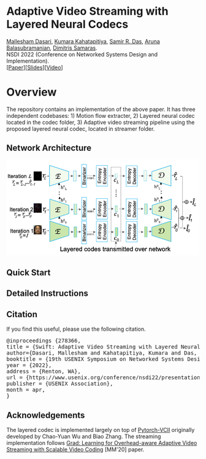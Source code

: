 Adaptive Video Streaming with Layered Neural Codecs
==========================================================

[Mallesham Dasari](), [Kumara Kahatapitiya](), [Samir R. Das](), [Aruna Balasubramanian](), [Dimitris Samaras](). <br />
NSDI 2022 (Conference on Networked Systems Design and Implementation). <br />
[[Paper]()][[Slides]()][[Video]()]

Overview
========

The repository contains an implementation of the above paper. It has three independent codebases: 1) Motion flow extracter, 2) Layered neural codec located in the codec folder, 3) Adaptive video streaming pipeline using the proposed layered neural codec, located in streamer folder.

Network Architecture
--------------------

<p align="center">
  <img src="assets/codec.png" />
</p>

Quick Start
-----------


Detailed Instructions
---------------------


Citation
--------
If you find this useful, please use the following citation.
<pre>
@inproceedings {278366,
title = {Swift: Adaptive Video Streaming with Layered Neural Codecs},
author={Dasari, Mallesham and Kahatapitiya, Kumara and Das, Samir R. and Balasubramanian, Aruna and Samaras, Dimitris},
booktitle = {19th USENIX Symposium on Networked Systems Design and Implementation (NSDI 22)},
year = {2022},
address = {Renton, WA},
url = {https://www.usenix.org/conference/nsdi22/presentation/dasari},
publisher = {USENIX Association},
month = apr,
}
</pre>

Acknowledgements
----------------

The layered codec is implemented largely on top of [Pytorch-VCII](https://github.com/chaoyuaw/pytorch-vcii) originally developed by Chao-Yuan Wu and Biao Zhang. The streaming implementation follows [Grad: Learning for Overhead-aware Adaptive Video Streaming with Scalable Video Coding](http://jhc.sjtu.edu.cn/~bjiang/papers/Liu_MM2020_Grad.pdf) [MM'20] paper. 
